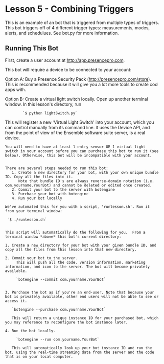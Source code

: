 # Lesson 5 - Combining Triggers

This is an example of an bot that is triggered from multiple types of triggers. This bot triggers off of 4 different trigger types: measurements, modes, alerts, and schedulues. See bot.py for more information.

## Running This Bot

 First, create a user account at http://app.presencepro.com.

 This bot will require a device to be connected to your account:

   Option A:  Buy a Presence Security Pack (http://presencepro.com/store). This is recommended because it will give you a lot more tools to create cool apps with.

   Option B:  Create a virtual light switch locally. Open up another terminal window. In this lesson's directory, run

			`$ python lightSwitch.py`

   This will register a new 'Virtual Light Switch' into your account, which you can control manually from its command line. It uses the Device API, and from the point of view of the Ensemble software suite server, is a real device.

    You will need to have at least 1 entry sensor OR 1 virtual light switch in your account before you can purchase this bot to run it (see below). Otherwise, this bot will be incompatible with your account.


    There are several steps needed to run this bot:
       1. Create a new directory for your bot, with your own unique bundle ID. Copy all the files into it.
          Note that bundle ID's are always reverse-domain notation (i.e. com.yourname.YourBot) and cannot be deleted or edited once created.
       2. Commit your bot to the server with botengine
       3. Purchase your bot with botengine
       4. Run your bot locally

    We've automated this for you with a script, 'runlesson.sh'. Run it from your terminal window:

     `$ ./runlesson.sh`


    This script will automatically do the following for you.  From a terminal window *above* this bot's current directory:

    1. Create a new directory for your bot with your given bundle ID, and copy all the files from this lesson into that new directory.

    2. Commit your bot to the server.
         This will push all the code, version information, marketing information, and icon to the server. The bot will become privately available.

         `botengine --commit com.yourname.YourBot`


    3. Purchase the bot as if you're an end-user. Note that because your bot is privately available, other end users will not be able to see or access it.

       `botengine --purchase com.yourname.YourBot`

       This will return a unique instance ID for your purchased bot, which you may reference to reconfigure the bot instance later.

    4. Run the bot locally.

         `botengine --run com.yourname.YourBot`

       This will automatically look up your bot instance ID and run the bot, using the real-time streaming data from the server and the code that is on your local computer.
